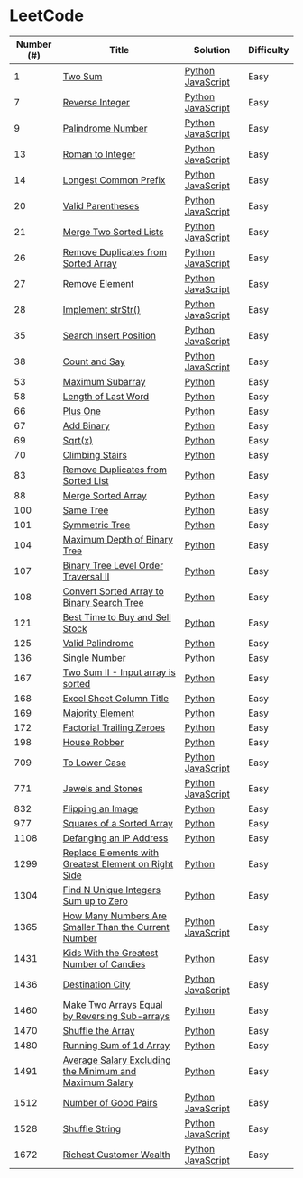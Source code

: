 # LeetCode 

| Number (#)  | Title | Solution | Difficulty |
| ------------- | ------------- | ------------- | ------------- |
| 1  | [Two Sum](https://leetcode.com/problems/two-sum/)  | [Python](https://github.com/gianmillare/LeetCode/blob/master/python/easy/two_sum.py) [JavaScript](https://github.com/gianmillare/LeetCode/blob/master/javascript/easy/two_sum.js) | Easy |
| 7  | [Reverse Integer](https://leetcode.com/problems/reverse-integer/) | [Python](https://github.com/gianmillare/LeetCode/blob/master/python/easy/reverse_integer.py) [JavaScript](https://github.com/gianmillare/LeetCode/blob/master/javascript/easy/reverse_integer.js) | Easy |
| 9  | [Palindrome Number](https://leetcode.com/problems/palindrome-number/) | [Python](https://github.com/gianmillare/LeetCode/blob/master/python/easy/palindrome_number.py) [JavaScript](https://github.com/gianmillare/LeetCode/blob/master/javascript/easy/palindrome_number.js)| Easy |
| 13 | [Roman to Integer](https://leetcode.com/problems/roman-to-integer/) | [Python](https://github.com/gianmillare/LeetCode/blob/master/python/easy/roman_to_integer.py) [JavaScript](https://github.com/gianmillare/LeetCode/blob/master/javascript/easy/roman_to_integer.js) | Easy |
| 14 | [Longest Common Prefix](https://leetcode.com/problems/longest-common-prefix/) | [Python](https://github.com/gianmillare/LeetCode/blob/master/python/easy/longest_common_prefix.py) [JavaScript](https://github.com/gianmillare/LeetCode/blob/master/javascript/easy/longest_common_prefix.js) | Easy |
| 20 | [Valid Parentheses](https://leetcode.com/problems/valid-parentheses/) | [Python](https://github.com/gianmillare/LeetCode/blob/master/python/easy/valid_parentheses.py) [JavaScript](https://github.com/gianmillare/LeetCode/blob/master/javascript/easy/valid_parentheses.js) | Easy |
| 21 | [Merge Two Sorted Lists](https://leetcode.com/problems/merge-two-sorted-lists/) | [Python](https://github.com/gianmillare/LeetCode/blob/master/python/easy/merge_two_sorted_lists.py) [JavaScript](https://github.com/gianmillare/LeetCode/blob/master/javascript/easy/merge_two_sorted_lists.js) | Easy |
| 26 | [Remove Duplicates from Sorted Array](https://leetcode.com/problems/remove-duplicates-from-sorted-array/) | [Python](https://github.com/gianmillare/LeetCode/blob/master/python/easy/remove_duplicates_from_the_array.py) [JavaScript](https://github.com/gianmillare/LeetCode/blob/master/javascript/easy/remove_duplicates_from_sorted_array.js) | Easy |
| 27 | [Remove Element](https://leetcode.com/problems/remove-element/) | [Python](https://github.com/gianmillare/LeetCode/blob/master/python/easy/remove_element.py) [JavaScript](https://github.com/gianmillare/LeetCode/blob/master/javascript/easy/remove_element.js) | Easy |
| 28 | [Implement strStr()](https://leetcode.com/problems/implement-strstr/) | [Python](https://github.com/gianmillare/LeetCode/blob/master/python/easy/implement_strstr.py) [JavaScript](https://github.com/gianmillare/LeetCode/blob/master/javascript/easy/implement_strstr.js) | Easy |
| 35 | [Search Insert Position](https://leetcode.com/problems/search-insert-position/) | [Python](https://github.com/gianmillare/LeetCode/blob/master/python/easy/search_insert_position.py) [JavaScript](https://github.com/gianmillare/LeetCode/blob/master/javascript/easy/search_insert_position.js) | Easy |
| 38 | [Count and Say](https://leetcode.com/problems/count-and-say/) | [Python](https://github.com/gianmillare/LeetCode/blob/master/python/easy/count_and_say.py) [JavaScript](https://github.com/gianmillare/LeetCode/blob/master/javascript/easy/count_and_say.js) | Easy |
| 53 | [Maximum Subarray](https://leetcode.com/problems/maximum-subarray/) | [Python](https://github.com/gianmillare/LeetCode/blob/master/python/easy/maximum_subarray.py) | Easy |
| 58 | [Length of Last Word](https://leetcode.com/problems/length-of-last-word/) | [Python](https://github.com/gianmillare/LeetCode/blob/master/python/easy/length_of_last_word.py) | Easy |
| 66 | [Plus One](https://leetcode.com/problems/plus-one/) | [Python](https://github.com/gianmillare/LeetCode/blob/master/python/easy/plus_one.py) | Easy |
| 67 | [Add Binary](https://leetcode.com/problems/add-binary/) | [Python](https://github.com/gianmillare/LeetCode/blob/master/python/easy/add_binary.py) | Easy |
| 69 | [Sqrt(x)](https://leetcode.com/problems/sqrtx/) | [Python](https://github.com/gianmillare/LeetCode/blob/master/python/easy/sqrt_x.py) | Easy |
| 70 | [Climbing Stairs](https://leetcode.com/problems/climbing-stairs/) | [Python](https://github.com/gianmillare/LeetCode/blob/master/python/easy/climbing_stairs.py) | Easy |
| 83 | [Remove Duplicates from Sorted List](https://leetcode.com/problems/remove-duplicates-from-sorted-list/) | [Python](https://github.com/gianmillare/LeetCode/blob/master/python/easy/remove_duplicates_from_sorted_list.py) | Easy |
| 88 | [Merge Sorted Array](https://leetcode.com/problems/merge-sorted-array/) | [Python](https://github.com/gianmillare/LeetCode/blob/master/python/easy/merge_sorted_array.py) | Easy |
| 100 | [Same Tree](https://leetcode.com/problems/same-tree/) | [Python](https://github.com/gianmillare/LeetCode/blob/master/python/easy/same_tree.py) | Easy |
| 101 | [Symmetric Tree](https://leetcode.com/problems/symmetric-tree/) | [Python](https://github.com/gianmillare/LeetCode/blob/master/python/easy/symmetric_tree.py) | Easy |
| 104 | [Maximum Depth of Binary Tree](https://leetcode.com/problems/maximum-depth-of-binary-tree/) | [Python](https://github.com/gianmillare/LeetCode/blob/master/python/easy/maximum_depth_of_binary_tree.py) | Easy |
| 107 | [Binary Tree Level Order Traversal II](https://leetcode.com/problems/binary-tree-level-order-traversal-ii/) | [Python](https://github.com/gianmillare/LeetCode/blob/master/python/easy/binary_tree_level_order_traversal_II.py) | Easy |
| 108 | [Convert Sorted Array to Binary Search Tree](https://leetcode.com/problems/convert-sorted-array-to-binary-search-tree/) | [Python](https://github.com/gianmillare/LeetCode/blob/master/python/easy/convert_sorted_array_to_binary_search_tree.py) | Easy |
| 121 | [Best Time to Buy and Sell Stock](https://leetcode.com/problems/best-time-to-buy-and-sell-stock/) | [Python](https://github.com/gianmillare/LeetCode/blob/master/python/easy/best_time_to_buy_and_sell_stock.py) | Easy |
| 125 | [Valid Palindrome](https://leetcode.com/problems/valid-palindrome/) | [Python](https://github.com/gianmillare/LeetCode/blob/master/python/easy/valid_palindrome.py) | Easy |
| 136 | [Single Number](https://leetcode.com/problems/single-number/) | [Python](https://github.com/gianmillare/LeetCode/blob/master/python/easy/single_number.py) | Easy |
| 167 | [Two Sum II - Input array is sorted](https://leetcode.com/problems/two-sum-ii-input-array-is-sorted/) | [Python](https://github.com/gianmillare/LeetCode/blob/master/python/easy/two_sum_II_input_array_is_sorted.py) | Easy |
| 168 | [Excel Sheet Column Title](https://leetcode.com/problems/excel-sheet-column-title/) | [Python](https://github.com/gianmillare/LeetCode/blob/master/python/easy/excel_sheet_column_title.py) | Easy |
| 169 | [Majority Element](https://leetcode.com/problems/majority-element/) | [Python](https://github.com/gianmillare/LeetCode/blob/master/python/easy/majority_element.py) | Easy |
| 172 | [Factorial Trailing Zeroes](https://leetcode.com/problems/factorial-trailing-zeroes/) | [Python](https://github.com/gianmillare/LeetCode/blob/master/python/easy/factorial_trailing_zeroes.py) | Easy |
| 198 | [House Robber](https://leetcode.com/problems/house-robber/) | [Python](https://github.com/gianmillare/LeetCode/blob/master/python/easy/house_robber.py) | Easy |
| 709 | [To Lower Case](https://leetcode.com/problems/to-lower-case/) | [Python](https://github.com/gianmillare/LeetCode/blob/master/python/easy/to_lower_case.py) [JavaScript](https://github.com/gianmillare/LeetCode/blob/master/javascript/easy/to_lower_case.js) |Easy |
| 771 | [Jewels and Stones](https://leetcode.com/problems/jewels-and-stones/) | [Python](https://github.com/gianmillare/LeetCode/blob/master/python/easy/jewels_and_stones.py) [JavaScript](https://github.com/gianmillare/LeetCode/blob/master/javascript/easy/jewels_and_stones.js)| Easy |
| 832 | [Flipping an Image](https://leetcode.com/problems/flipping-an-image/) | [Python](https://github.com/gianmillare/LeetCode/blob/master/python/easy/flipping_an_image.py) | Easy |
| 977 | [Squares of a Sorted Array](https://leetcode.com/problems/squares-of-a-sorted-array/) | [Python](https://github.com/gianmillare/LeetCode/blob/master/python/easy/squares_of_a_sorted_array.py) | Easy |
| 1108 | [Defanging an IP Address](https://leetcode.com/problems/defanging-an-ip-address/) | [Python](https://github.com/gianmillare/LeetCode/blob/master/python/easy/defanging_an_ip_address.py) | Easy |
| 1299 | [Replace Elements with Greatest Element on Right Side](https://leetcode.com/problems/replace-elements-with-greatest-element-on-right-side/) | [Python](https://github.com/gianmillare/LeetCode/blob/master/python/easy/replace_elements_with_greatest_element_on_right_side.py) | Easy |
| 1304 | [Find N Unique Integers Sum up to Zero](https://leetcode.com/problems/find-n-unique-integers-sum-up-to-zero/) | [Python](https://github.com/gianmillare/LeetCode/blob/master/python/easy/find_n_unique_integers_sum_up_to_zero.py) | Easy |
| 1365 | [How Many Numbers Are Smaller Than the Current Number](https://leetcode.com/problems/how-many-numbers-are-smaller-than-the-current-number/) | [Python](https://github.com/gianmillare/LeetCode/blob/master/python/easy/how_many_numbers_are_smaller.py) [JavaScript](https://github.com/gianmillare/LeetCode/blob/master/javascript/easy/how_many_numbers_are_smaller.js) | Easy |
| 1431 | [Kids With the Greatest Number of Candies](https://leetcode.com/problems/kids-with-the-greatest-number-of-candies/) | [Python](https://github.com/gianmillare/LeetCode/blob/master/python/easy/kids_with_greatest_number_of_candies.ipynb) | Easy |
| 1436 | [Destination City](https://leetcode.com/problems/destination-city/) | [Python](https://github.com/gianmillare/LeetCode/blob/master/python/easy/destination_city.py) [JavaScript](https://github.com/gianmillare/LeetCode/blob/master/javascript/easy/destination_city.js) | Easy |
| 1460 | [Make Two Arrays Equal by Reversing Sub-arrays](https://leetcode.com/problems/make-two-arrays-equal-by-reversing-sub-arrays/) | [Python](https://github.com/gianmillare/LeetCode/blob/master/python/easy/make_two_arrays_equal_by_reversing_sub_arrays.py) | Easy |
| 1470 | [Shuffle the Array](https://leetcode.com/problems/shuffle-the-array/) | [Python](https://github.com/gianmillare/LeetCode/blob/master/python/easy/shuffle_the_array.py) | Easy |
| 1480 | [Running Sum of 1d Array](https://leetcode.com/problems/running-sum-of-1d-array/) | [Python](https://github.com/gianmillare/LeetCode/blob/master/python/easy/running_sum_of_1d_array.py) | Easy |
| 1491 | [Average Salary Excluding the Minimum and Maximum Salary](https://leetcode.com/problems/average-salary-excluding-the-minimum-and-maximum-salary/) | [Python](https://github.com/gianmillare/LeetCode/blob/master/python/easy/average_salary_excluding_the_minimum_and_maximum_salary.py) | Easy |
| 1512 | [Number of Good Pairs](https://leetcode.com/problems/number-of-good-pairs/) | [Python](https://github.com/gianmillare/LeetCode/blob/master/python/easy/number_of_good_pairs.py) [JavaScript](https://github.com/gianmillare/LeetCode/blob/master/javascript/easy/number_of_good_pairs.js) | Easy |
| 1528 | [Shuffle String](https://leetcode.com/problems/shuffle-string/) | [Python](https://github.com/gianmillare/LeetCode/blob/master/python/easy/shuffle_string.py) [JavaScript](https://github.com/gianmillare/LeetCode/blob/master/javascript/easy/shuffle_string.js) | Easy |
| 1672 | [Richest Customer Wealth](https://leetcode.com/problems/richest-customer-wealth/) | [Python](https://github.com/gianmillare/LeetCode/blob/master/python/easy/richest_customer_wealth.py) [JavaScript](https://github.com/gianmillare/LeetCode/blob/master/javascript/easy/richest_customer_wealth.js) | Easy |
